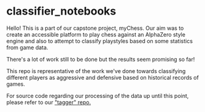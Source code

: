 # classifier_notebooks

Hello! This is a part of our capstone project, myChess.
Our aim was to create an accessible platform to play chess against an AlphaZero style engine and also to attempt to classify playstyles based on some statistics from game data.

There's a lot of work still to be done but the results seem promising so far!

This repo is representative of the work we've done towards classifying different players as aggressive and defensive based on historical records of games.

For source code regarding our processing of the data up until this point, please refer to our <a href="https://github.com/intellichess/tagger">"tagger" repo.</a>